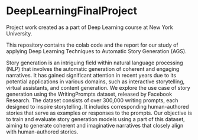 # DeepLearningFinalProject
Project work created as a part of Deep Learning course at New York University.

This repository contains the colab code and the report for our study of applying Deep Learning Techniques to Automatic Story Generation (AGS). 

Story generation is an intriguing field within natural language processing (NLP) that involves the automatic generation of coherent and engaging narratives. It has gained significant attention in recent years due to its potential applications in various domains, such as interactive storytelling, virtual assistants, and content generation.
We explore the use case of story generation using the WritingPrompts dataset, released by Facebook Research. The dataset consists of over 300,000 writing prompts, each designed to inspire storytelling. It includes corresponding human-authored stories that serve as examples or responses to the prompts. Our objective is to train and evaluate story generation models using a part of this dataset, aiming to generate coherent and imaginative narratives that closely align with human-authored stories.
